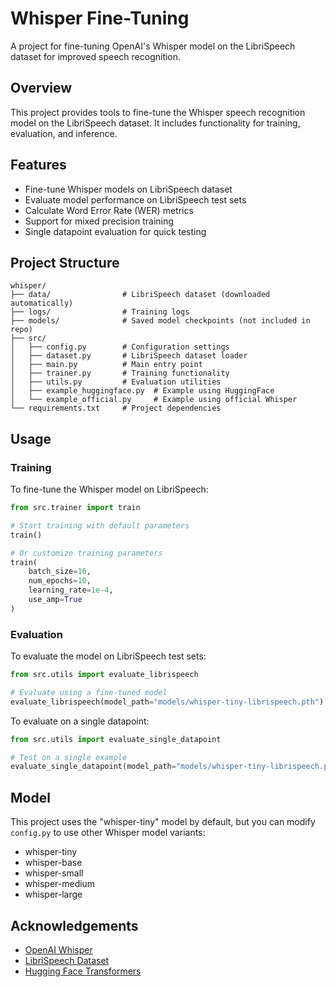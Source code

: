 # Whisper Fine-Tuning

A project for fine-tuning OpenAI's Whisper model on the LibriSpeech dataset for improved speech recognition.

## Overview

This project provides tools to fine-tune the Whisper speech recognition model on the LibriSpeech dataset. It includes functionality for training, evaluation, and inference.

## Features

- Fine-tune Whisper models on LibriSpeech dataset
- Evaluate model performance on LibriSpeech test sets
- Calculate Word Error Rate (WER) metrics
- Support for mixed precision training
- Single datapoint evaluation for quick testing

## Project Structure

```
whisper/
├── data/                # LibriSpeech dataset (downloaded automatically)
├── logs/                # Training logs
├── models/              # Saved model checkpoints (not included in repo)
├── src/
│   ├── config.py        # Configuration settings
│   ├── dataset.py       # LibriSpeech dataset loader
│   ├── main.py          # Main entry point
│   ├── trainer.py       # Training functionality
│   ├── utils.py         # Evaluation utilities
│   ├── example_huggingface.py  # Example using HuggingFace
│   └── example_official.py     # Example using official Whisper
└── requirements.txt     # Project dependencies
```

## Usage

### Training

To fine-tune the Whisper model on LibriSpeech:

```python
from src.trainer import train

# Start training with default parameters
train()

# Or customize training parameters
train(
    batch_size=16,
    num_epochs=10,
    learning_rate=1e-4,
    use_amp=True
)
```

### Evaluation

To evaluate the model on LibriSpeech test sets:

```python
from src.utils import evaluate_librispeech

# Evaluate using a fine-tuned model
evaluate_librispeech(model_path="models/whisper-tiny-librispeech.pth")
```

To evaluate on a single datapoint:

```python
from src.utils import evaluate_single_datapoint

# Test on a single example
evaluate_single_datapoint(model_path="models/whisper-tiny-librispeech.pth")
```

## Model

This project uses the "whisper-tiny" model by default, but you can modify `config.py` to use other Whisper model variants:
- whisper-tiny
- whisper-base
- whisper-small
- whisper-medium
- whisper-large

## Acknowledgements

- [OpenAI Whisper](https://github.com/openai/whisper)
- [LibriSpeech Dataset](https://www.openslr.org/12)
- [Hugging Face Transformers](https://huggingface.co/transformers/)
